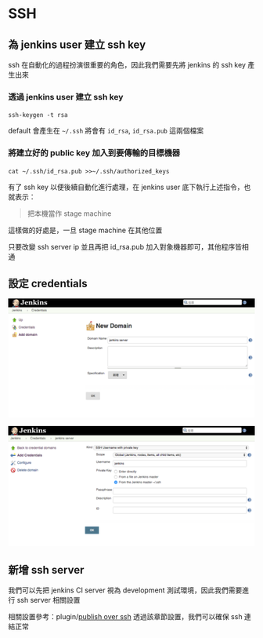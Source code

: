 SSH
===

為 jenkins user 建立 ssh key
----------------------------

ssh 在自動化的過程扮演很重要的角色，因此我們需要先將 jenkins 的 ssh key 產生出來

### 透過 jenkins user 建立 ssh key

`ssh-keygen -t rsa`

default 會產生在 `~/.ssh` 將會有 `id_rsa`, `id_rsa.pub` 這兩個檔案

### 將建立好的 public key 加入到要傳輸的目標機器

`cat ~/.ssh/id_rsa.pub >>~/.ssh/authorized_keys`

有了 ssh key 以便後續自動化進行處理，在 jenkins user 底下執行上述指令，也就表示：

> 把本機當作 stage machine

這樣做的好處是，一旦 stage machine 在其他位置

只要改變 ssh server ip 並且再把 id_rsa.pub 加入對象機器即可，其他程序皆相通

設定 credentials
----------------

![](images/ssh/createDomain.png)

![](images/ssh/createCredentials.png)

新增 ssh server
---------------

我們可以先把 jenkins CI server 視為 development 測試環境，因此我們需要進行 ssh server 相關設置

相關設置參考：plugin/[publish over ssh](plugin/publish-over-ssh.md) 透過該章節設置，我們可以確保 ssh 連結正常
